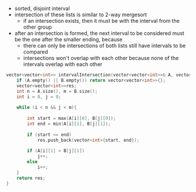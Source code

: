 - sorted, disjoint interval
- intersection of these lists is similar to 2-way mergesort
    - if an intersection exists, then it must be with the interval from the other group
- after an intersection is formed, the next interval to be considered must be the one after the smaller ending, because
    - there can only be intersections of both lists still have intervals to be compared
    - intersections won't overlap with each other because none of the intervals overlap with each other
    
```cpp
vector<vector<int>> intervalIntersection(vector<vector<int>>& A, vector<vector<int>>& B) {
    if (A.empty() || B.empty()) return vector<vector<int>>{};
    vector<vector<int>>res;
    int n = A.size(), m = B.size();
    int i = 0, j = 0;
    
    while (i < n && j < m){
        
        int start = max(A[i][0], B[j][0]);
        int end = min(A[i][1], B[j][1]);
        
        if (start <= end)
            res.push_back(vector<int>{start, end}); 
        
        if (A[i][1] > B[j][1]) 
            j++;
        else
            i++;
    }
    return res;
}
```
